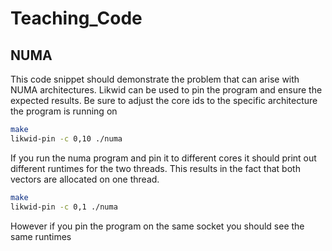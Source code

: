 # Teaching_Code
## NUMA
This code snippet should demonstrate the problem that can arise with NUMA architectures.
Likwid can be used to pin the program and ensure the expected results.
Be sure to adjust the core ids to the specific architecture the program is running on
```bash
make
likwid-pin -c 0,10 ./numa
```

If you run the numa program and pin it to different cores it should print out different runtimes for the two threads.
This results in the fact that both vectors are allocated on one thread.

```bash
make
likwid-pin -c 0,1 ./numa
```

However if you pin the program on the same socket you should see the same runtimes
